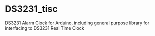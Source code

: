 # DS3231_tisc
DS3231 Alarm Clock for Arduino, including general purpose library for interfacing to DS3231 Real Time Clock
